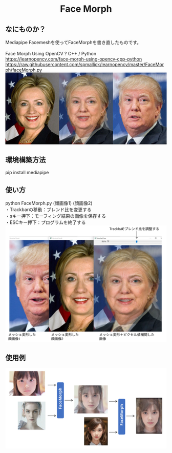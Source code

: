 <html lang="ja">
    <head>
        <meta charset="utf-8" />
    </head>
    <body>
        <h1><center>Face Morph</center></h1>
        <h2>なにものか？</h2>
        <p>
            Mediapipe Facemeshを使ってFaceMorphを書き直したものです。<br>
            <br>
            Face Morph Using OpenCV ? C++ / Python <br>
            <a href="https://learnopencv.com/face-morph-using-opencv-cpp-python">https://learnopencv.com/face-morph-using-opencv-cpp-python</a><br>
            <a href="https://raw.githubusercontent.com/spmallick/learnopencv/master/FaceMorph/faceMorph.py">https://raw.githubusercontent.com/spmallick/learnopencv/master/FaceMorph/faceMorph.py</a><br>
            <img src="images/FaceMorph.png">
        </p>
        <h2>環境構築方法</h2>
        <p>
            pip install mediapipe
        </p>
        <h2>使い方</h2>
        <p>
            python FaceMorph.py (顔画像1) (顔画像2)<br>
            ・Trackbarの移動：ブレンド比を変更する<br>
            ・sキー押下：モーフィング結果の画像を保存する<br>
            ・ESCキー押下：プログラムを終了する<br>
            <img src="images/Usage.svg">
            <br>
        </p>
        <h2>使用例</h2>
        <img src="images/example.svg">
    </body>
</html>
